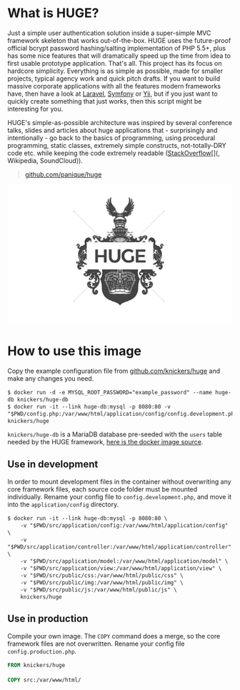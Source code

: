 # What is HUGE?

Just a simple user authentication solution inside a super-simple MVC framework skeleton that works out-of-the-box. HUGE uses the future-proof official bcrypt password hashing/salting implementation of PHP 5.5+, plus has some nice features that will dramatically speed up the time from idea to first usable prototype application. That's all. This project has its focus on hardcore simplicity. Everything is as simple as possible, made for smaller projects, typical agency work and quick pitch drafts. If you want to build massive corporate applications with all the features modern frameworks have, then have a look at [Laravel](http://laravel.com/), [Symfony](http://symfony.com/) or [Yii](http://www.yiiframework.com/), but if you just want to quickly create something that just works, then this script might be interesting for you.

HUGE's simple-as-possible architecture was inspired by several conference talks, slides and articles about huge applications that - surprisingly and intentionally - go back to the basics of programming, using procedural programming, static classes, extremely simple constructs, not-totally-DRY code etc. while keeping the code extremely readable ([StackOverflow](http://www.dev-metal.com/architecture-stackoverflow/)[](, Wikipedia, SoundCloud)).

> [github.com/panique/huge](https://github.com/panique/huge)

![HUGE logo](https://raw.githubusercontent.com/knickers/huge/master/huge-logo.png)

# How to use this image

Copy the example configuration file from [github.com/knickers/huge](https://github.com/knickers/huge/blob/master/config.example.php) and make any changes you need.

```console
$ docker run -d -e MYSQL_ROOT_PASSWORD="example_password" --name huge-db knickers/huge-db
$ docker run -it --link huge-db:mysql -p 8080:80 -v "$PWD/config.php:/var/www/html/application/config/config.development.php" knickers/huge
```

`knickers/huge-db` is a MariaDB database pre-seeded with the `users` table needed by the HUGE framework, [here is the docker image source](https://github.com/knickers/huge-db).

## Use in development

In order to mount development files in the container without overwriting any core framework files, each source code folder must be mounted individually. Rename your config file to `config.development.php`, and move it into the `application/config` directory.

```console
$ docker run -it --link huge-db:mysql -p 8080:80 \
	-v "$PWD/src/application/config:/var/www/html/application/config" \
	-v "$PWD/src/application/controller:/var/www/html/application/controller" \
	-v "$PWD/src/application/model:/var/www/html/application/model" \
	-v "$PWD/src/application/view:/var/www/html/application/view" \
	-v "$PWD/src/public/css:/var/www/html/public/css" \
	-v "$PWD/src/public/img:/var/www/html/public/img" \
	-v "$PWD/src/public/js:/var/www/html/public/js" \
	knickers/huge
```

## Use in production

Compile your own image. The `COPY` command does a merge, so the core framework files are not overwritten. Rename your config file `config.production.php`.

```dockerfile
FROM knickers/huge

COPY src:/var/www/html/
```
